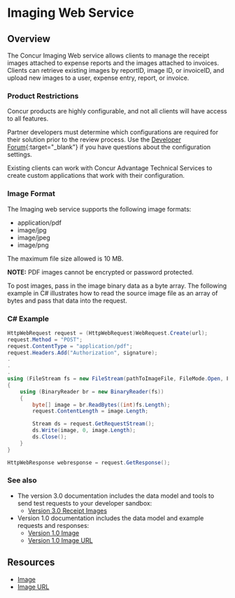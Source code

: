 # Imaging Web Service

## Overview

The Concur Imaging Web service allows clients to manage the receipt images attached to expense reports and the images attached to invoices. Clients can retrieve existing images by reportID, image ID, or invoiceID, and upload new images to a user, expense entry, report, or invoice.

### Product Restrictions
Concur products are highly configurable, and not all clients will have access to all features.

Partner developers must determine which configurations are required for their solution prior to the review process. Use the [Developer Forum](http://forum.developer.concur.com/){:target="_blank"} if you have questions about the configuration settings.

Existing clients can work with Concur Advantage Technical Services to create custom applications that work with their configuration.

### Image Format
The Imaging web service supports the following image formats:

* application/pdf
* image/jpg
* image/jpeg
* image/png

The maximum file size allowed is 10 MB.

<aside class="warning">
  <strong>NOTE:</strong> PDF images cannot be encrypted or password protected.
</aside>

To post images, pass in the image binary data as a byte array. The following example in C# illustrates how to read the source image file as an array of bytes and pass that data into the request.

### C# Example

```csharp
HttpWebRequest request = (HttpWebRequest)WebRequest.Create(url);
request.Method = "POST";
request.ContentType = "application/pdf";
request.Headers.Add("Authorization", signature);
.
.
.
using (FileStream fs = new FileStream(pathToImageFile, FileMode.Open, FileAccess.Read))
{
	using (BinaryReader br = new BinaryReader(fs))
	{
		byte[] image = br.ReadBytes((int)fs.Length);
		request.ContentLength = image.Length;

		Stream ds = request.GetRequestStream();
		ds.Write(image, 0, image.Length);
		ds.Close();
	}
}

HttpWebResponse webresponse = request.GetResponse();
```

### See also

* The version 3.0 documentation includes the data model and tools to send test requests to your developer sandbox:
  * [Version 3.0 Receipt Images ](/api-reference/image/index.html)
* Version 1.0 documentation includes the data model and example requests and responses:
  * [Version 1.0 Image](#image)
  * [Version 1.0 Image URL](#image-url)


## Resources

* [Image](#image)
* [Image URL](#image-url)
